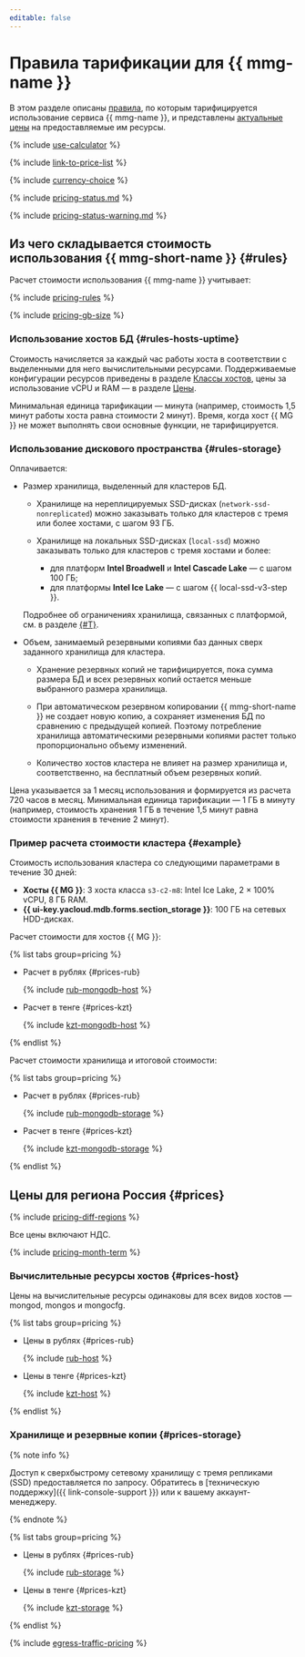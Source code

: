 ```yaml
---
editable: false
---
```


# Правила тарификации для {{ mmg-name }}



В этом разделе описаны [правила](#rules), по которым тарифицируется использование сервиса {{ mmg-name }}, и представлены [актуальные цены](#prices) на предоставляемые им ресурсы.

{% include [use-calculator](../_includes/pricing/use-calculator.md) %}

{% include [link-to-price-list](../_includes/pricing/link-to-price-list.md) %}

{% include [currency-choice](../_includes/pricing/currency-choice.md) %}

{% include [pricing-status.md](../_includes/mdb/pricing-status.md) %}

{% include [pricing-status-warning.md](../_includes/mdb/pricing-status-warning.md) %}

## Из чего складывается стоимость использования {{ mmg-short-name }} {#rules}

Расчет стоимости использования {{ mmg-name }} учитывает:

{% include [pricing-rules](../_includes/mdb/pricing-rules.md) %}

{% include [pricing-gb-size](../_includes/pricing-gb-size.md) %}

### Использование хостов БД {#rules-hosts-uptime}

Стоимость начисляется за каждый час работы хоста в соответствии с выделенными для него вычислительными ресурсами. Поддерживаемые конфигурации ресурсов приведены в разделе [Классы хостов](concepts/instance-types.md), цены за использование vCPU и RAM — в разделе [Цены](#prices).

Минимальная единица тарификации — минута (например, стоимость 1,5 минут работы хоста равна стоимости 2 минут). Время, когда хост {{ MG }} не может выполнять свои основные функции, не тарифицируется.

### Использование дискового пространства {#rules-storage}

Оплачивается:

* Размер хранилища, выделенный для кластеров БД.

    
    * Хранилище на нереплицируемых SSD-дисках (`network-ssd-nonreplicated`) можно заказывать только для кластеров с тремя или более хостами, с шагом 93 ГБ.

    * Хранилище на локальных SSD-дисках (`local-ssd`) можно заказывать только для кластеров с тремя хостами и более:
        * для платформ **Intel Broadwell** и **Intel Cascade Lake** — с шагом 100 ГБ;
        * для платформы **Intel Ice Lake** — с шагом {{ local-ssd-v3-step }}.

    Подробнее об ограничениях хранилища, связанных с платформой, см. в разделе [{#T}](./concepts/storage.md).


* Объем, занимаемый резервными копиями баз данных сверх заданного хранилища для кластера.

    * Хранение резервных копий не тарифицируется, пока сумма размера БД и всех резервных копий остается меньше выбранного размера хранилища.

    * При автоматическом резервном копировании {{ mmg-short-name }} не создает новую копию, а сохраняет изменения БД по сравнению с предыдущей копией. Поэтому потребление хранилища автоматическими резервными копиями растет только пропорционально объему изменений.

    * Количество хостов кластера не влияет на размер хранилища и, соответственно, на бесплатный объем резервных копий.

Цена указывается за 1 месяц использования и формируется из расчета 720 часов в месяц.  Минимальная единица тарификации — 1 ГБ в минуту (например, стоимость хранения 1 ГБ в течение 1,5 минут равна стоимости хранения в течение 2 минут).

### Пример расчета стоимости кластера {#example}

Стоимость использования кластера со следующими параметрами в течение 30 дней:

* **Хосты {{ MG }}**: 3 хоста класса `s3-c2-m8`: Intel Ice Lake, 2 × 100% vCPU, 8 ГБ RAM.
* **{{ ui-key.yacloud.mdb.forms.section_storage }}**: 100 ГБ на сетевых HDD-дисках.

Расчет стоимости для хостов {{ MG }}:


{% list tabs group=pricing %}

- Расчет в рублях {#prices-rub}

  {% include [rub-mongodb-host](../_pricing_examples/managed-mongodb/rub-host.md) %}

- Расчет в тенге {#prices-kzt}

  {% include [kzt-mongodb-host](../_pricing_examples/managed-mongodb/kzt-host.md) %}

{% endlist %}



Расчет стоимости хранилища и итоговой стоимости:


{% list tabs group=pricing %}

- Расчет в рублях {#prices-rub}

  {% include [rub-mongodb-storage](../_pricing_examples/managed-mongodb/rub-storage.md) %}

- Расчет в тенге {#prices-kzt}

  {% include [kzt-mongodb-storage](../_pricing_examples/managed-mongodb/kzt-storage.md) %}

{% endlist %}




## Цены для региона Россия {#prices}

{% include [pricing-diff-regions](../_includes/pricing-diff-regions.md) %}


Все цены включают НДС.


{% include [pricing-month-term](../_includes/mdb/pricing-month-term.md) %}

### Вычислительные ресурсы хостов {#prices-host}

Цены на вычислительные ресурсы одинаковы для всех видов хостов — mongod, mongos и mongocfg.


{% list tabs group=pricing %}

- Цены в рублях {#prices-rub}

  {% include [rub-host](../_pricing/managed-mongodb/rub-host.md) %}


- Цены в тенге {#prices-kzt}

  {% include [kzt-host](../_pricing/managed-mongodb/kzt-host.md) %}


{% endlist %}



### Хранилище и резервные копии {#prices-storage}


{% note info %}

Доступ к сверхбыстрому сетевому хранилищу с тремя репликами (SSD) предоставляется по запросу. Обратитесь в [техническую поддержку]({{ link-console-support }}) или к вашему аккаунт-менеджеру.

{% endnote %}



{% list tabs group=pricing %}

- Цены в рублях {#prices-rub}

  {% include [rub-storage](../_pricing/managed-mongodb/rub-storage.md) %}

- Цены в тенге {#prices-kzt}

  {% include [kzt-storage](../_pricing/managed-mongodb/kzt-storage.md) %}

{% endlist %}



{% include [egress-traffic-pricing](../_includes/egress-traffic-pricing.md) %}

